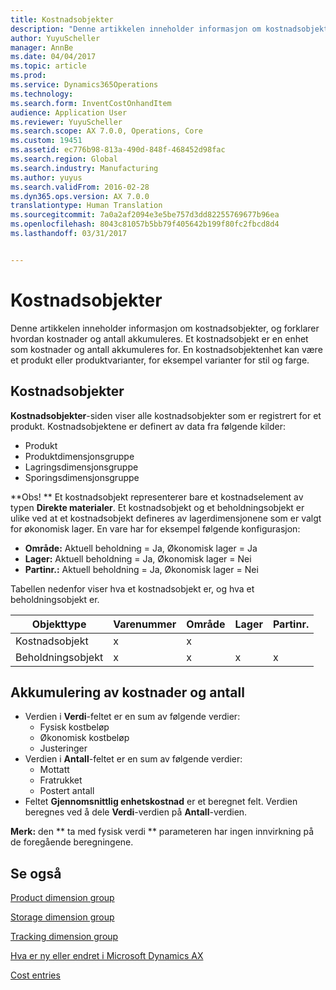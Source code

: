 ```yaml
---
title: Kostnadsobjekter
description: "Denne artikkelen inneholder informasjon om kostnadsobjekter, og forklarer hvordan kostnader og antall akkumuleres. Et kostnadsobjekt er en enhet som kostnader og antall akkumuleres for. En kostnadsobjektenhet kan være et produkt eller produktvarianter, for eksempel varianter for stil og farge."
author: YuyuScheller
manager: AnnBe
ms.date: 04/04/2017
ms.topic: article
ms.prod: 
ms.service: Dynamics365Operations
ms.technology: 
ms.search.form: InventCostOnhandItem
audience: Application User
ms.reviewer: YuyuScheller
ms.search.scope: AX 7.0.0, Operations, Core
ms.custom: 19451
ms.assetid: ec776b98-813a-490d-848f-468452d98fac
ms.search.region: Global
ms.search.industry: Manufacturing
ms.author: yuyus
ms.search.validFrom: 2016-02-28
ms.dyn365.ops.version: AX 7.0.0
translationtype: Human Translation
ms.sourcegitcommit: 7a0a2af2094e3e5be757d3dd82255769677b96ea
ms.openlocfilehash: 8043c81057b5bb79f405642b199f80fc2fbcd8d4
ms.lasthandoff: 03/31/2017


---
```


# <a name="cost-objects"></a>Kostnadsobjekter

Denne artikkelen inneholder informasjon om kostnadsobjekter, og forklarer hvordan kostnader og antall akkumuleres. Et kostnadsobjekt er en enhet som kostnader og antall akkumuleres for. En kostnadsobjektenhet kan være et produkt eller produktvarianter, for eksempel varianter for stil og farge.  

<a name="cost-objects"></a>Kostnadsobjekter
------------

**Kostnadsobjekter**-siden viser alle kostnadsobjekter som er registrert for et produkt. Kostnadsobjektene er definert av data fra følgende kilder:

-   Produkt
-   Produktdimensjonsgruppe
-   Lagringsdimensjonsgruppe
-   Sporingsdimensjonsgruppe

**Obs! ** Et kostnadsobjekt representerer bare et kostnadselement av typen **Direkte materialer**. Et kostnadsobjekt og et beholdningsobjekt er ulike ved at et kostnadsobjekt defineres av lagerdimensjonene som er valgt for økonomisk lager. En vare har for eksempel følgende konfigurasjon:

-   **Område:** Aktuell beholdning = Ja, Økonomisk lager = Ja
-   **Lager:** Aktuell beholdning = Ja, Økonomisk lager = Nei
-   **Partinr.:** Aktuell beholdning = Ja, Økonomisk lager = Nei

Tabellen nedenfor viser hva et kostnadsobjekt er, og hva et beholdningsobjekt er.

| Objekttype      | Varenummer | Område | Lager | Partinr. |
|------------------|-------------|------|-----------|-----------|
| Kostnadsobjekt      | x           | x    |           |           |
| Beholdningsobjekt | x           | x    |  x        | x         |

## <a name="accumulation-of-costs-and-quantities"></a>Akkumulering av kostnader og antall
-   Verdien i **Verdi**-feltet er en sum av følgende verdier:
    -   Fysisk kostbeløp
    -   Økonomisk kostbeløp
    -   Justeringer
-   Verdien i **Antall**-feltet er en sum av følgende verdier:
    -   Mottatt
    -   Fratrukket
    -   Postert antall
-   Feltet **Gjennomsnittlig enhetskostnad** er et beregnet felt. Verdien beregnes ved å dele **Verdi**-verdien på **Antall**-verdien.

**Merk:** den ** ta med fysisk verdi ** parameteren har ingen innvirkning på de foregående beregningene.

<a name="see-also"></a>Se også
--------

[Product dimension group](https://technet.microsoft.com/en-us/library/aa499382.aspx)

[Storage dimension group](https://technet.microsoft.com/en-us/library/hh209317.aspx)

[Tracking dimension group](https://technet.microsoft.com/en-us/library/hh209465.aspx)

[Hva er ny eller endret i Microsoft Dynamics AX](/dynamics365/operations/dev-itpro/get-started/whats-new-changed)

[Cost entries](cost-entries.md)


